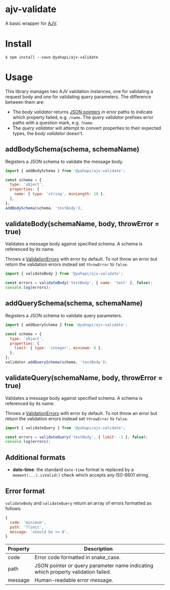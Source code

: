 # ajv-validate

A basic wrapper for [AJV](https://github.com/epoberezkin/ajv).

# Install

```
$ npm install --save @yahapi/ajv-validate
```

# Usage

This library manages two AJV validation instances, one for validating a request body and one for validating query parameters. The difference between them are:

- The *body validator* returns [JSON pointers](https://tools.ietf.org/html/rfc6901) in error paths to indicate which property failed, e.g. `/name`. The *query validator* prefixes error paths with a question mark, e.g. `?name`.
- The *query validator* will attempt to convert properties to their expected types, the *body validator* doesn't.

## addBodySchema(schema, schemaName)

Registers a JSON schema to validate the message body.

```js
import { addBodySchema } from '@yahapi/ajv-validate';

const schema = {
  type: 'object',
  properties: {
    name: { type: 'string', minLength: 10 },
  },
};
addBodySchema(schema, 'testBody');

```

## validateBody(schemaName, body, throwError = true)

Validates a message body against specified schema. A schema is referenced by its name.

Throws a [ValidationErrors](https://github.com/yahapi/errors) with error by default. To not throw an error but return the validation errors instead set `throwError` to `false`.

```js
import { validateBody } from '@yahapi/ajv-validate';

const errors = validateBody('testBody', { name: 'test' }, false);
console.log(errors);
```

## addQuerySchema(schema, schemaName)

Registers a JSON schema to validate query parameters.

```js
import { addQuerySchema } from '@yahapi/ajv-validate';

const schema = {
  type: 'object',
  properties: {
    limit: { type: 'integer', minimum: 0 },
  },
};
validator.addQuerySchema(schema, 'testBody');
```

## validateQuery(schemaName, body, throwError = true)

Validates a message body against specified schema. A schema is referenced by its name.

Throws a [ValidationErrors](https://github.com/yahapi/errors) with error by default. To not throw an error but return the validation errors instead set `throwError` to `false`.

```js
import { validateQuery } from '@yahapi/ajv-validate';

const errors = validateQuery('testBody', { limit: -1 }, false);
console.log(errors);
```

## Additional formats

- **date-time**: the standard `date-time` format is replaced by a `moment(...).isValid()` check which accepts any IS0-8601 string.

## Error format

`validateBody` and `validateQuery` return an array of errors formatted as follows:

```js
{
  code: 'minimum',
  path: '?limit',
  message: 'should be >= 0',
}
```

Property | Description
---------|------------------------
code     | Error code formatted in snake_case.
path     | JSON pointer or query parameter name indicating which property validation failed.
message  | Human-readable error message.

